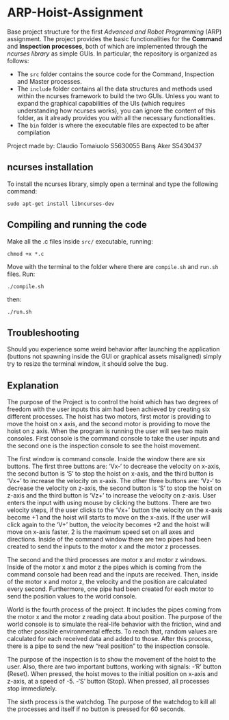 # ARP-Hoist-Assignment
Base project structure for the first *Advanced and Robot Programming* (ARP) assignment.
The project provides the basic functionalities for the **Command** and **Inspection processes**, both of which are implemented through the *ncurses library* as simple GUIs. In particular, the repository is organized as follows:
- The `src` folder contains the source code for the Command, Inspection and Master processes.
- The `include` folder contains all the data structures and methods used within the ncurses framework to build the two GUIs. Unless you want to expand the graphical capabilities of the UIs (which requires understanding how ncurses works), you can ignore the content of this folder, as it already provides you with all the necessary functionalities.
- The `bin` folder is where the executable files are expected to be after compilation

Project made by:
Claudio Tomaiuolo S5630055
Barış Aker S5430437

## ncurses installation
To install the ncurses library, simply open a terminal and type the following command:
```console
sudo apt-get install libncurses-dev
```

## Compiling and running the code
Make all the .c files inside `src/` executable, running:
```console
chmod +x *.c
```
Move with the terminal to the folder where there are `compile.sh` and `run.sh` files. Run:
```console
./compile.sh
```
then:
```console
./run.sh
```

## Troubleshooting

Should you experience some weird behavior after launching the application (buttons not spawning inside the GUI or graphical assets misaligned) simply try to resize the terminal window, it should solve the bug.


## Explanation

The purpose of the Project is to control the hoist which has two degrees of freedom with the user inputs this aim had been achieved by creating six different processes. The hoist has two motors, first motor is providing to move the hoist on x axis, and the second motor is providing to move the hoist on z axis. When the program is running the user will see two main consoles. First console is the command console to take the user inputs and the second one is the inspection console to see the hoist movement. 

The first window is command console. Inside the window there are six buttons. The first three buttons are: ‘Vx-‘ to decrease the velocity on x-axis, the second button is ‘S’ to stop the hoist on x-axis, and the third button is ‘Vx+’ to increase the velocity on x-axis. The other three buttons are: ‘Vz-‘ to decrease the velocity on z-axis, the second button is ‘S’ to stop the hoist on z-axis and the third button is ‘Vz+’ to increase the velocity on z-axis. User enters the input with using mouse by clicking the buttons. There are two velocity steps, if the user clicks to the ‘Vx+’ button the velocity on the x-axis become +1 and the hoist will starts to move on the x-axis. If the user will click again to the ‘V+’ button, the velocity becomes +2 and the hoist will move on x-axis faster. 2 is the maximum speed set on all axes and directions. Inside of the command window there are two pipes had been created to send the inputs to the motor x and the motor z processes.  

The second and the third processes are motor x and motor z windows. Inside of the motor x and motor z the pipes which is coming from the command console had been read and the inputs are received. Then, inside of the motor x and motor z, the velocity and the position are calculated every second. Furthermore, one pipe had been created for each motor to send the position values to the world console. 

World is the fourth process of the project. It includes the pipes coming from the motor x and the motor z reading data about position. The purpose of the world console is to simulate the real-life behavior with the friction, wind and the other possible environmental effects. To reach that, random values are calculated for each received data and added to those. After this process, there is a pipe to send the new “real position” to the inspection console.

The purpose of the inspection is to show the movement of the hoist to the user. Also, there are two important buttons, working with signals:
-‘R’ button (Reset). When pressed, the hoist moves to the initial position on x-axis and z-axis, at a speed of -5.
-‘S’ button (Stop). When pressed, all processes stop immediately.

The sixth process is the watchdog. The purpose of the watchdog to kill all the processes and itself if no button is pressed for 60 seconds.
